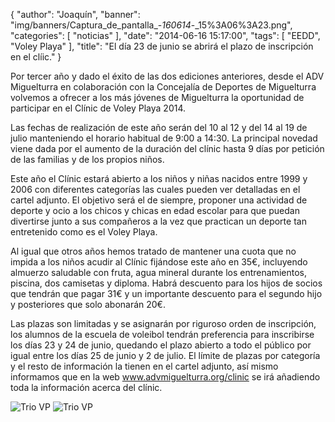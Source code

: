 {
  "author": "Joaquín",
  "banner": "img/banners/Captura_de_pantalla_-_160614_-_15%3A06%3A23.png",
  "categories": [
    "noticias"
  ],
  "date": "2014-06-16 15:17:00",
  "tags": [
    "EEDD",
    "Voley Playa"
  ],
  "title": "El día 23 de junio se abrirá el plazo de inscripción en el clíic."
}

Por tercer año y dado el éxito de las dos ediciones anteriores, desde el ADV Miguelturra en colaboración con la Concejalía de Deportes de Miguelturra volvemos a ofrecer a los más jóvenes de Miguelturra la oportunidad de participar en el Clínic de Voley Playa 2014.

Las fechas de realización de este año serán del 10 al 12 y del 14 al 19 de julio manteniendo el horario habitual de 9:00 a 14:30. La principal novedad viene dada por el aumento de la duración del clínic hasta 9 días por petición de las familias y de los propios niños.

Este año el Clínic estará abierto a los niños y niñas nacidos entre 1999 y 2006 con diferentes categorías las cuales pueden ver detalladas en el cartel adjunto. El objetivo será el de siempre, proponer una actividad de deporte y ocio a los chicos y chicas en edad escolar para que puedan divertirse junto a sus compañeros a la vez que practican un deporte tan entretenido como es el Voley Playa.

Al igual que otros años hemos tratado de mantener una cuota que no impida a los niños acudir al Clínic fijándose este año en 35€, incluyendo almuerzo saludable con fruta, agua mineral durante los entrenamientos, piscina, dos camisetas y diploma. Habrá descuento para los hijos de socios que tendrán que pagar 31€ y un importante descuento para el segundo hijo y posteriores que solo abonarán 20€.

Las plazas son limitadas y se asignarán por riguroso orden de inscripción, los alumnos de la escuela de voleibol tendrán preferencia para inscribirse los días 23 y 24 de junio, quedando el plazo abierto a todo el público por igual entre los días 25 de junio y 2 de julio. El límite de plazas por categoría y el resto de información la tienen en el cartel adjunto, así mismo informamos que en la web www.advmiguelturra.org/clinic se irá añadiendo toda la información acerca del clínic.

![Trio VP](/img/banners/Captura%20de%20pantalla%20-%20160614%20-%2015%3A06%3A52.png)
![Trio VP](/img/banners/Captura%20de%20pantalla%20-%20160614%20-%2015%3A06%3A23.png)
